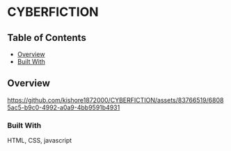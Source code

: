 # CYBERFICTION
## Table of Contents

- [Overview](#overview)
- [Built With](#built-with)



## Overview

https://github.com/kishore1872000/CYBERFICTION/assets/83766519/68085ac5-b9c0-4992-a0a9-4bb9591b4931



### Built With

HTML, CSS, javascript

